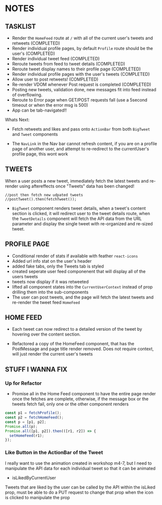 # NOTES

## TASKLIST

- Render the `HomeFeed` route at `/` with all of the current user's tweets and retweets (COMPLETED)
- Render individual profile pages, by default `Profile` route should be the user's (COMPLETED)
- Render individual tweet feed (COMPLETED)
- Reroute tweets from feed to tweet details (COMPLETED)
- Reroute tweet display names to their profile page (COMPLETED)
- Render individual profile pages with the user's tweets (COMPLETED)
- Allow user to post retweets! (COMPLETED)
- Re-render VDOM whenever Post request is completed (COMPLETED)
- Posting new tweets, validation done, new messages fit into feed instead of overflowing.
- Reroute to Error page when GET/POST requests fall (use a 5second timeout or when the error msg is 500)
- App can be tab-navigated!!

Whats Next:

- Fetch retweets and likes and pass onto `ActionBar` from both `BigTweet` and `Tweet` components

- The `NavLink` in the Nav bar cannot refresh content, if you are on a profile page of another user, and attempt to re-redirect to the currentUser's profile page, this wont work

## TWEETS

When a user posts a new tweet, immediately fetch the latest tweets and re-render using aftereffects once "Tweets" data has been changed!

    //post then fetch new udpated tweets
    //postTweet().then(fetchTweet());

- `BigTweet` component renders tweet details, when a tweet's content section is clicked, it will redirect user to the tweet details route, when the `TweetDetails` component will fetch the API data from the URL parameter and display the single tweet with re-organized and re-sized tweet.

## PROFILE PAGE

- Conditional render of stats if available with feather `react-icons`
- Added url info stat on the user's header
- added fake tabs, only the Tweets tab is styled
- created seperate user feed componenent that will display all of the users tweets
- tweets now display if it was retweeted
- lifted all component states into the `CurrentUserContext` instead of prop drilling them into the sub-components
- The user can post tweets, and the page will fetch the latest tweets and re-render the tweet feed `HomeFeed`

## HOME FEED

- Each tweet can now redirect to a detailed version of the tweet by hovering over the content section.

- Refactored a copy of the HomeFeed component, that has the PostMessage and page title render removed. Does not require context, will just render the current user's tweets

## STUFF I WANNA FIX

### Up for Refactor

- Promise all in the Home Feed component to have the entire page render once
  the fetches are complete, otherwise, if the message box or the tweets fetch fail,
  only one or the other component renders

```js
const p1 = fetchProfile();
const p2 = fetchHomeFeed();
const p = [p1, p2];
Promise.all(p);
Promise.all([p1, p2]).then(([r1, r2]) => {
  setHomeFeed(r1);
});
```

### Like Button in the ActionBar of the Tweet

I really want to use the animation created in workshop m4-7, but I need to manipulate
the API data for each individual tweet so that it can be animated

- isLikedByCurrentUser

Tweets that are liked by the user can be called by the API within the isLiked prop,
must be able to do a PUT request to change that prop when the icon is clicked to manipulate
the prop

